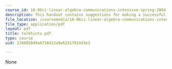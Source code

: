 ```yaml
---
course_id: 18-06ci-linear-algebra-communications-intensive-spring-2004
description: This handout contains suggestions for making a successful class presentation.
file_location: /coursemedia/18-06ci-linear-algebra-communications-intensive-spring-2004/128805849a6716d12a9e6231f014d3e3_talkhints.pdf
file_type: application/pdf
layout: pdf
title: talkhints.pdf
type: course
uid: 128805849a6716d12a9e6231f014d3e3

---
```

None